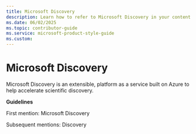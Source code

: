 ```yaml
---
title: Microsoft Discovery
description: Learn how to refer to Microsoft Discovery in your content.
ms.date: 06/02/2025
ms.topic: contributor-guide
ms.service: microsoft-product-style-guide
ms.custom:
---
```



# Microsoft Discovery

Microsoft Discovery is an extensible, platform as a service built on Azure to help accelerate scientific discovery.

**Guidelines**

First mention: Microsoft Discovery

Subsequent mentions: Discovery